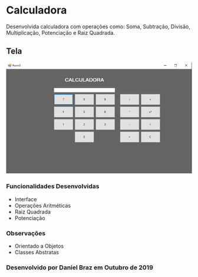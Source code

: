 # Calculadora
Desenvolvida calculadora com operações como: Soma, Subtração, Divisão, Multiplicação, Potenciação e Raiz Quadrada.

## Tela
![Calculadora](https://github.com/drzbraz/Calculadora-Windows-Forms/blob/master/TelaCalc.png)
 
### Funcionalidades Desenvolvidas
* Interface
* Operações Aritméticas
* Raiz Quadrada
* Potenciação

### Observações
* Orientado a Objetos
* Classes Abstratas

### Desenvolvido por Daniel Braz em Outubro de 2019
